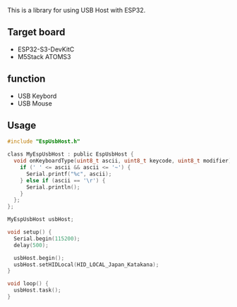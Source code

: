 This is a library for using USB Host with ESP32.

## Target board
- ESP32-S3-DevKitC
- M5Stack ATOMS3

## function
- USB Keybord
- USB Mouse

## Usage
```c
#include "EspUsbHost.h"

class MyEspUsbHost : public EspUsbHost {
  void onKeyboardType(uint8_t ascii, uint8_t keycode, uint8_t modifier) {
    if (' ' <= ascii && ascii <= '~') {
      Serial.printf("%c", ascii);
    } else if (ascii == '\r') {
      Serial.println();
    }
  };
};

MyEspUsbHost usbHost;

void setup() {
  Serial.begin(115200);
  delay(500);

  usbHost.begin();
  usbHost.setHIDLocal(HID_LOCAL_Japan_Katakana);
}

void loop() {
  usbHost.task();
}
```
